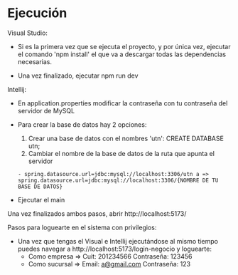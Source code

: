 # Ejecución

Visual Studio:
  - Si es la primera vez que se ejecuta el proyecto, y por única vez, ejecutar el
      comando 'npm install' el que va a descargar todas las dependencias necesarias.

  - Una vez finalizado, ejecutar npm run dev

Intellij: 
  - En application.properties modificar la contraseña con tu contraseña del servidor de MySQL
  - Para crear la base de datos hay 2 opciones:
      1) Crear una base de datos con el nombres 'utn': CREATE DATABASE utn;
      2) Cambiar el nombre de la base de datos de la ruta que apunta el servidor
         
        - spring.datasource.url=jdbc:mysql://localhost:3306/utn a => spring.datasource.url=jdbc:mysql://localhost:3306/{NOMBRE DE TU BASE DE DATOS}
    
  - Ejecutar el main

Una vez finalizados ambos pasos, abrir http://localhost:5173/


Pasos para loguearte en el sistema con privilegios:

  - Una vez que tengas el Visual e Intellij ejecutándose al mismo tiempo puedes navegar a http://localhost:5173/login-negocio y loguearte:
    - Como empresa => Cuit: 201234566 Contraseña: 123456
    - Como sucursal => Email: a@gmail.com Contraseña: 123 
